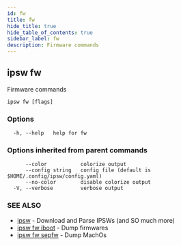 ```yaml
---
id: fw
title: fw
hide_title: true
hide_table_of_contents: true
sidebar_label: fw
description: Firmware commands
---
```

## ipsw fw

Firmware commands

```
ipsw fw [flags]
```

### Options

```
  -h, --help   help for fw
```

### Options inherited from parent commands

```
      --color           colorize output
      --config string   config file (default is $HOME/.config/ipsw/config.yaml)
      --no-color        disable colorize output
  -V, --verbose         verbose output
```

### SEE ALSO

* [ipsw](/docs/cli/ipsw)	 - Download and Parse IPSWs (and SO much more)
* [ipsw fw iboot](/docs/cli/ipsw/fw/iboot)	 - Dump firmwares
* [ipsw fw sepfw](/docs/cli/ipsw/fw/sepfw)	 - Dump MachOs

